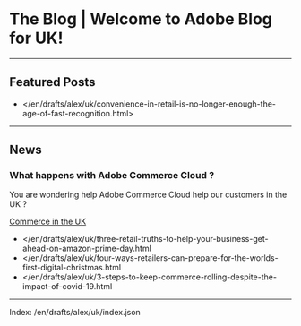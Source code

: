 # The Blog | Welcome to Adobe Blog for UK!

---

## Featured Posts

-   </en/drafts/alex/uk/convenience-in-retail-is-no-longer-enough-the-age-of-fast-recognition.html>


---

## News

### What happens with Adobe Commerce Cloud ?

You are wondering help Adobe Commerce Cloud help our customers in the UK ?

[Commerce in the UK](https://blog.adobe.com/en/topics/commerce-in-uk.html)

-   </en/drafts/alex/uk/three-retail-truths-to-help-your-business-get-ahead-on-amazon-prime-day.html
-   </en/drafts/alex/uk/four-ways-retailers-can-prepare-for-the-worlds-first-digital-christmas.html
-   </en/drafts/alex/uk/3-steps-to-keep-commerce-rolling-despite-the-impact-of-covid-19.html

---

Index: /en/drafts/alex/uk/index.json
